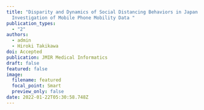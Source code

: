 ```yaml
---
title: "Disparity and Dynamics of Social Distancing Behaviors in Japan: An
  Investigation of Mobile Phone Mobility Data "
publication_types:
  - "2"
authors:
  - admin
  - Hiroki Takikawa
doi: Accepted
publication: JMIR Medical Informatics
draft: false
featured: false
image:
  filename: featured
  focal_point: Smart
  preview_only: false
date: 2022-01-22T05:30:58.748Z
---
```

